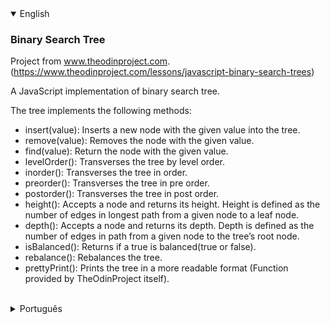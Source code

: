 <details open>
<summary>English</summary>

### Binary Search Tree

Project from www.theodinproject.com.
(https://www.theodinproject.com/lessons/javascript-binary-search-trees)

A JavaScript implementation of binary search tree.

The tree implements the following methods:

* insert(value): Inserts a new node with the given value into the tree.
* remove(value): Removes the node with the given value.
* find(value): Return the node with the given value.
* levelOrder(): Transverses the tree by level order.
* inorder(): Transverses the tree in order.
* preorder(): Transverses the tree in pre order.
* postorder(): Transverses the tree in post order.
* height(): Accepts a node and returns its height. Height is defined as the number of edges in longest path from a given node to a leaf node.
* depth(): Accepts a node and returns its depth. Depth is defined as the number of edges in path from a given node to the tree’s root node.
* isBalanced(): Returns if a true is balanced(true or false).
* rebalance(): Rebalances the tree.
* prettyPrint(): Prints the tree in a more readable format (Function provided by TheOdinProject itself).

<br>
</details>

<details>
<summary>Português</summary>

### Árvore Binária

Projeto da www.theodinproject.com.
(https://www.theodinproject.com/lessons/javascript-binary-search-trees)

Uma implementação em JavaScript de árvore binária.

A árvore binária implementa os seguintes métodos:

* insert(value): Insere um novo nodo com o valor informado na árvore.
* remove(value): Remove o nodo com o valor informado na árvore.
* find(value): Retorna o nodo com o valor informado.
* levelOrder(): Navega pela árvore nível por nível.
* inorder(): Navega pela árvore na ordem.
* preorder(): Navega pela árvore em pré ordem.
* postorder(): Navega pela árvore em pós ordem.
* height(): Aceita um nodo como argumento e retorna sua altura. Altura é definida como o número de nodos no maior caminho do nodo até um nodo folha.
* depth(): Aceita um nodo como argumento e retorna sua profundidade. Profundidade é definida como o número de nodos no caminho entre um determinado nodo e o nodo raíz da árvore.
* isBalanced(): Retorna um booleno dizendo se a árvore está balanceada.
* rebalance(): Rebalanceia a árvore.
* prettyPrint(): Printa a estrutura da árvore em um formato mais fácil de ler (Função dada pelo próprio TheOdinProject).

<br>
</details>